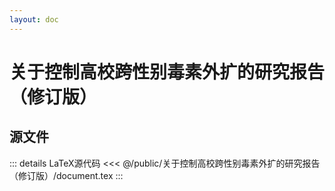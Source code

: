 ```yaml
---
layout: doc
---
```


# 关于控制高校跨性别毒素外扩的研究报告（修订版）

<PdfViewer url="/关于控制高校跨性别毒素外扩的研究报告（修订版）.pdf" scale="1" />

## 源文件

::: details LaTeX源代码
<<< @/public/关于控制高校跨性别毒素外扩的研究报告（修订版）/document.tex
:::